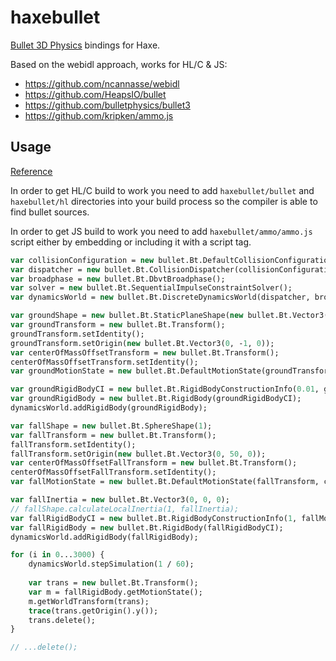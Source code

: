 # haxebullet

[Bullet 3D Physics](http://bulletphysics.org/) bindings for Haxe.

Based on the webidl approach, works for HL/C & JS:
- https://github.com/ncannasse/webidl
- https://github.com/HeapsIO/bullet
- https://github.com/bulletphysics/bullet3
- https://github.com/kripken/ammo.js

## Usage

[Reference](http://bulletphysics.org/mediawiki-1.5.8/index.php/Hello_World)

In order to get HL/C build to work you need to add `haxebullet/bullet` and `haxebullet/hl` directories into your build process so the compiler is able to find bullet sources.

In order to get JS build to work you need to add `haxebullet/ammo/ammo.js` script either by embedding or including it with a script tag.

``` hx
var collisionConfiguration = new bullet.Bt.DefaultCollisionConfiguration();
var dispatcher = new bullet.Bt.CollisionDispatcher(collisionConfiguration);
var broadphase = new bullet.Bt.DbvtBroadphase();
var solver = new bullet.Bt.SequentialImpulseConstraintSolver();
var dynamicsWorld = new bullet.Bt.DiscreteDynamicsWorld(dispatcher, broadphase, solver, collisionConfiguration);

var groundShape = new bullet.Bt.StaticPlaneShape(new bullet.Bt.Vector3(0, 1, 0), 1);
var groundTransform = new bullet.Bt.Transform();
groundTransform.setIdentity();
groundTransform.setOrigin(new bullet.Bt.Vector3(0, -1, 0));
var centerOfMassOffsetTransform = new bullet.Bt.Transform();
centerOfMassOffsetTransform.setIdentity();
var groundMotionState = new bullet.Bt.DefaultMotionState(groundTransform, centerOfMassOffsetTransform);

var groundRigidBodyCI = new bullet.Bt.RigidBodyConstructionInfo(0.01, groundMotionState, cast groundShape, new bullet.Bt.Vector3(0, 0, 0));
var groundRigidBody = new bullet.Bt.RigidBody(groundRigidBodyCI);
dynamicsWorld.addRigidBody(groundRigidBody);

var fallShape = new bullet.Bt.SphereShape(1);
var fallTransform = new bullet.Bt.Transform();
fallTransform.setIdentity();
fallTransform.setOrigin(new bullet.Bt.Vector3(0, 50, 0));
var centerOfMassOffsetFallTransform = new bullet.Bt.Transform();
centerOfMassOffsetFallTransform.setIdentity();
var fallMotionState = new bullet.Bt.DefaultMotionState(fallTransform, centerOfMassOffsetFallTransform);

var fallInertia = new bullet.Bt.Vector3(0, 0, 0);
// fallShape.calculateLocalInertia(1, fallInertia);
var fallRigidBodyCI = new bullet.Bt.RigidBodyConstructionInfo(1, fallMotionState, fallShape, fallInertia);
var fallRigidBody = new bullet.Bt.RigidBody(fallRigidBodyCI);
dynamicsWorld.addRigidBody(fallRigidBody);

for (i in 0...3000) {
	dynamicsWorld.stepSimulation(1 / 60);
	
	var trans = new bullet.Bt.Transform();
	var m = fallRigidBody.getMotionState();
	m.getWorldTransform(trans);
	trace(trans.getOrigin().y());
	trans.delete();
}

// ...delete();
```
